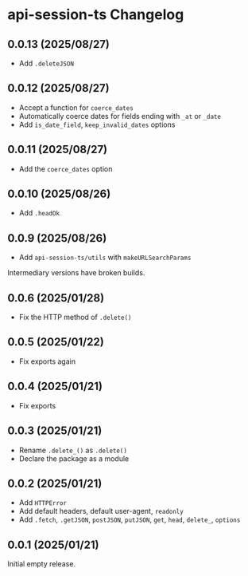 # api-session-ts Changelog

## 0.0.13 (2025/08/27)

* Add `.deleteJSON`

## 0.0.12 (2025/08/27)

* Accept a function for `coerce_dates`
* Automatically coerce dates for fields ending with `_at` or `_date`
* Add `is_date_field`, `keep_invalid_dates` options

## 0.0.11 (2025/08/27)

* Add the `coerce_dates` option

## 0.0.10 (2025/08/26)

* Add `.headOk`

## 0.0.9 (2025/08/26)

* Add `api-session-ts/utils` with `makeURLSearchParams`

Intermediary versions have broken builds.

## 0.0.6 (2025/01/28)

* Fix the HTTP method of `.delete()`

## 0.0.5 (2025/01/22)

* Fix exports again

## 0.0.4 (2025/01/21)

* Fix exports

## 0.0.3 (2025/01/21)

* Rename `.delete_()` as `.delete()`
* Declare the package as a module

## 0.0.2 (2025/01/21)

* Add `HTTPError`
* Add default headers, default user-agent, `readonly`
* Add `.fetch`, `.getJSON`, `postJSON`, `putJSON`, `get`, `head`, `delete_`, `options`

## 0.0.1 (2025/01/21)

Initial empty release.
